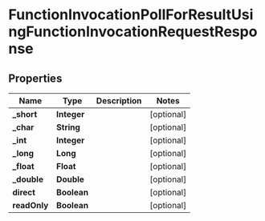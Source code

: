 

# FunctionInvocationPollForResultUsingFunctionInvocationRequestResponse


## Properties

| Name | Type | Description | Notes |
|------------ | ------------- | ------------- | -------------|
|**_short** | **Integer** |  |  [optional] |
|**_char** | **String** |  |  [optional] |
|**_int** | **Integer** |  |  [optional] |
|**_long** | **Long** |  |  [optional] |
|**_float** | **Float** |  |  [optional] |
|**_double** | **Double** |  |  [optional] |
|**direct** | **Boolean** |  |  [optional] |
|**readOnly** | **Boolean** |  |  [optional] |



